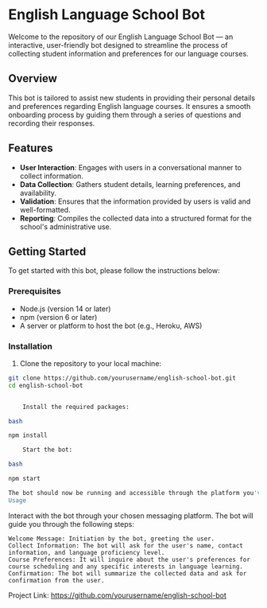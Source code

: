 # English Language School Bot

Welcome to the repository of our English Language School Bot — an interactive, user-friendly bot designed to streamline the process of collecting student information and preferences for our language courses.

## Overview

This bot is tailored to assist new students in providing their personal details and preferences regarding English language courses. It ensures a smooth onboarding process by guiding them through a series of questions and recording their responses.

## Features

- **User Interaction**: Engages with users in a conversational manner to collect information.
- **Data Collection**: Gathers student details, learning preferences, and availability.
- **Validation**: Ensures that the information provided by users is valid and well-formatted.
- **Reporting**: Compiles the collected data into a structured format for the school's administrative use.

## Getting Started

To get started with this bot, please follow the instructions below:

### Prerequisites

- Node.js (version 14 or later)
- npm (version 6 or later)
- A server or platform to host the bot (e.g., Heroku, AWS)

### Installation

1. Clone the repository to your local machine:

```bash
git clone https://github.com/yourusername/english-school-bot.git
cd english-school-bot


    Install the required packages:

bash

npm install

    Start the bot:

bash

npm start

The bot should now be running and accessible through the platform you've set up.
Usage
```
Interact with the bot through your chosen messaging platform. The bot will guide you through the following steps:

    Welcome Message: Initiation by the bot, greeting the user.
    Collect Information: The bot will ask for the user's name, contact information, and language proficiency level.
    Course Preferences: It will inquire about the user's preferences for course scheduling and any specific interests in language learning.
    Confirmation: The bot will summarize the collected data and ask for confirmation from the user.



Project Link: https://github.com/yourusername/english-school-bot
